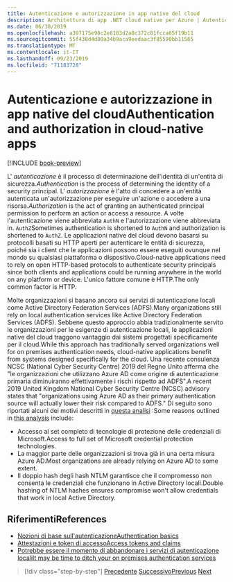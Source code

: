 ```yaml
---
title: Autenticazione e autorizzazione in app native del cloud
description: Architettura di app .NET cloud native per Azure | Autenticazione e autorizzazione nelle app cloud native
ms.date: 06/30/2019
ms.openlocfilehash: a397175e98c2e8103d2a8c372c81fcca65f19b11
ms.sourcegitcommit: 55f438d4d00a34b9aca9eedaac3f85590bb11565
ms.translationtype: MT
ms.contentlocale: it-IT
ms.lasthandoff: 09/23/2019
ms.locfileid: "71183728"
---
```

# <a name="authentication-and-authorization-in-cloud-native-apps"></a><span data-ttu-id="21cfa-103">Autenticazione e autorizzazione in app native del cloud</span><span class="sxs-lookup"><span data-stu-id="21cfa-103">Authentication and authorization in cloud-native apps</span></span>

[!INCLUDE [book-preview](../../../includes/book-preview.md)]

<span data-ttu-id="21cfa-104">L' *autenticazione* è il processo di determinazione dell'identità di un'entità di sicurezza.</span><span class="sxs-lookup"><span data-stu-id="21cfa-104">*Authentication* is the process of determining the identity of a security principal.</span></span> <span data-ttu-id="21cfa-105">L' *autorizzazione* è l'atto di concedere a un'entità autenticata un'autorizzazione per eseguire un'azione o accedere a una risorsa.</span><span class="sxs-lookup"><span data-stu-id="21cfa-105">*Authorization* is the act of granting an authenticated principal permission to perform an action or access a resource.</span></span> <span data-ttu-id="21cfa-106">A volte l'autenticazione viene abbreviata `AuthN` e l'autorizzazione viene abbreviata in. `AuthZ`</span><span class="sxs-lookup"><span data-stu-id="21cfa-106">Sometimes authentication is shortened to `AuthN` and authorization is shortened to `AuthZ`.</span></span> <span data-ttu-id="21cfa-107">Le applicazioni native del cloud devono basarsi su protocolli basati su HTTP aperti per autenticare le entità di sicurezza, poiché sia i client che le applicazioni possono essere eseguiti ovunque nel mondo su qualsiasi piattaforma o dispositivo.</span><span class="sxs-lookup"><span data-stu-id="21cfa-107">Cloud-native applications need to rely on open HTTP-based protocols to authenticate security principals since both clients and applications could be running anywhere in the world on any platform or device.</span></span> <span data-ttu-id="21cfa-108">L'unico fattore comune è HTTP.</span><span class="sxs-lookup"><span data-stu-id="21cfa-108">The only common factor is HTTP.</span></span>

<span data-ttu-id="21cfa-109">Molte organizzazioni si basano ancora sui servizi di autenticazione locali come Active Directory Federation Services (ADFS).</span><span class="sxs-lookup"><span data-stu-id="21cfa-109">Many organizations still rely on local authentication services like Active Directory Federation Services (ADFS).</span></span> <span data-ttu-id="21cfa-110">Sebbene questo approccio abbia tradizionalmente servito le organizzazioni per le esigenze di autenticazione locali, le applicazioni native del cloud traggono vantaggio dai sistemi progettati specificamente per il cloud.</span><span class="sxs-lookup"><span data-stu-id="21cfa-110">While this approach has traditionally served organizations well for on premises authentication needs, cloud-native applications benefit from systems designed specifically for the cloud.</span></span> <span data-ttu-id="21cfa-111">Una recente consulenza NCSC (National Cyber Security Centre) 2019 del Regno Unito afferma che "le organizzazioni che utilizzano Azure AD come origine di autenticazione primaria diminuiranno effettivamente i rischi rispetto ad ADFS".</span><span class="sxs-lookup"><span data-stu-id="21cfa-111">A recent 2019 United Kingdom National Cyber Security Centre (NCSC) advisory states that "organizations using Azure AD as their primary authentication source will actually lower their risk compared to ADFS."</span></span> <span data-ttu-id="21cfa-112">Di seguito sono riportati alcuni dei motivi descritti in [questa analisi](https://oxfordcomputergroup.com/resources/o365-security-native-cloud-authentication/) :</span><span class="sxs-lookup"><span data-stu-id="21cfa-112">Some reasons outlined in [this analysis](https://oxfordcomputergroup.com/resources/o365-security-native-cloud-authentication/) include:</span></span>

- <span data-ttu-id="21cfa-113">Accesso al set completo di tecnologie di protezione delle credenziali di Microsoft.</span><span class="sxs-lookup"><span data-stu-id="21cfa-113">Access to full set of Microsoft credential protection technologies.</span></span>
- <span data-ttu-id="21cfa-114">La maggior parte delle organizzazioni si trova già in una certa misura Azure AD.</span><span class="sxs-lookup"><span data-stu-id="21cfa-114">Most organizations are already relying on Azure AD to some extent.</span></span>
- <span data-ttu-id="21cfa-115">Il doppio hash degli hash NTLM garantisce che il compromesso non consenta le credenziali che funzionano in Active Directory locali.</span><span class="sxs-lookup"><span data-stu-id="21cfa-115">Double hashing of NTLM hashes ensures compromise won't allow credentials that work in local Active Directory.</span></span>

## <a name="references"></a><span data-ttu-id="21cfa-116">Riferimenti</span><span class="sxs-lookup"><span data-stu-id="21cfa-116">References</span></span>

- [<span data-ttu-id="21cfa-117">Nozioni di base sull'autenticazione</span><span class="sxs-lookup"><span data-stu-id="21cfa-117">Authentication basics</span></span>](https://docs.microsoft.com/azure/active-directory/develop/authentication-scenarios)
- [<span data-ttu-id="21cfa-118">Attestazioni e token di accesso</span><span class="sxs-lookup"><span data-stu-id="21cfa-118">Access tokens and claims</span></span>](https://docs.microsoft.com/azure/active-directory/develop/access-tokens)
- [<span data-ttu-id="21cfa-119">Potrebbe essere il momento di abbandonare i servizi di autenticazione locali</span><span class="sxs-lookup"><span data-stu-id="21cfa-119">It may be time to ditch your on premises authentication services</span></span>](https://oxfordcomputergroup.com/resources/o365-security-native-cloud-authentication/)

>[!div class="step-by-step"]
><span data-ttu-id="21cfa-120">[Precedente](identity.md)
>[Successivo](azure-active-directory.md)</span><span class="sxs-lookup"><span data-stu-id="21cfa-120">[Previous](identity.md)
[Next](azure-active-directory.md)</span></span>
